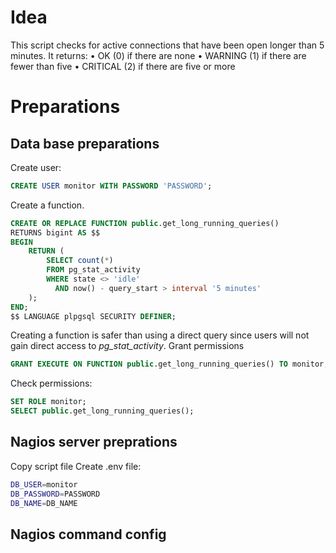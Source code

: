 # Idea
This script checks for active connections that have been open longer than 5 minutes. It returns:
• OK (0) if there are none
• WARNING (1) if there are fewer than five
• CRITICAL (2) if there are five or more

# Preparations

## Data base preparations
Create user:
```sql
CREATE USER monitor WITH PASSWORD 'PASSWORD';
```
Create a function. 
```sql
CREATE OR REPLACE FUNCTION public.get_long_running_queries()
RETURNS bigint AS $$
BEGIN
    RETURN (
        SELECT count(*) 
        FROM pg_stat_activity 
        WHERE state <> 'idle' 
          AND now() - query_start > interval '5 minutes'
    );
END;
$$ LANGUAGE plpgsql SECURITY DEFINER;
```
Creating a function is safer than using a direct query since users will not gain direct access to _pg_stat_activity_.
Grant permissions
```sql
GRANT EXECUTE ON FUNCTION public.get_long_running_queries() TO monitor;
```
Check permissions:
```sql
SET ROLE monitor;
SELECT public.get_long_running_queries();
```
## Nagios server preprations

Copy script file
Create .env file:
```bash
DB_USER=monitor
DB_PASSWORD=PASSWORD
DB_NAME=DB_NAME
```

## Nagios command config
```conf

```
